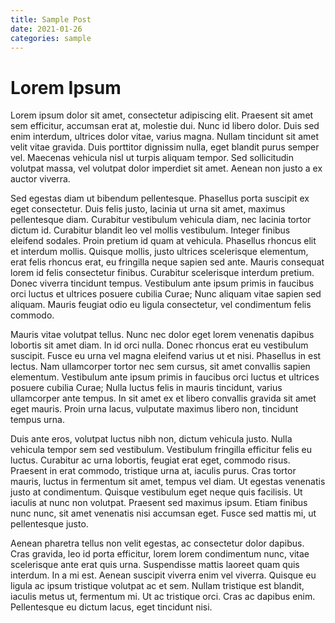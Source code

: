 ```yaml
---
title: Sample Post
date: 2021-01-26
categories: sample
---
```


# Lorem Ipsum
Lorem ipsum dolor sit amet, consectetur adipiscing elit. Praesent sit amet sem efficitur, accumsan erat at, molestie dui. Nunc id libero dolor. Duis sed enim interdum, ultrices dolor vitae, varius magna. Nullam tincidunt sit amet velit vitae gravida. Duis porttitor dignissim nulla, eget blandit purus semper vel. Maecenas vehicula nisl ut turpis aliquam tempor. Sed sollicitudin volutpat massa, vel volutpat dolor imperdiet sit amet. Aenean non justo a ex auctor viverra.

Sed egestas diam ut bibendum pellentesque. Phasellus porta suscipit ex eget consectetur. Duis felis justo, lacinia ut urna sit amet, maximus pellentesque diam. Curabitur vestibulum vehicula diam, nec lacinia tortor dictum id. Curabitur blandit leo vel mollis vestibulum. Integer finibus eleifend sodales. Proin pretium id quam at vehicula. Phasellus rhoncus elit et interdum mollis. Quisque mollis, justo ultrices scelerisque elementum, erat felis rhoncus erat, eu fringilla neque sapien sed ante. Mauris consequat lorem id felis consectetur finibus. Curabitur scelerisque interdum pretium. Donec viverra tincidunt tempus. Vestibulum ante ipsum primis in faucibus orci luctus et ultrices posuere cubilia Curae; Nunc aliquam vitae sapien sed aliquam. Mauris feugiat odio eu ligula consectetur, vel condimentum felis commodo.

Mauris vitae volutpat tellus. Nunc nec dolor eget lorem venenatis dapibus lobortis sit amet diam. In id orci nulla. Donec rhoncus erat eu vestibulum suscipit. Fusce eu urna vel magna eleifend varius ut et nisi. Phasellus in est lectus. Nam ullamcorper tortor nec sem cursus, sit amet convallis sapien elementum. Vestibulum ante ipsum primis in faucibus orci luctus et ultrices posuere cubilia Curae; Nulla luctus felis in mauris tincidunt, varius ullamcorper ante tempus. In sit amet ex et libero convallis gravida sit amet eget mauris. Proin urna lacus, vulputate maximus libero non, tincidunt tempus urna.

Duis ante eros, volutpat luctus nibh non, dictum vehicula justo. Nulla vehicula tempor sem sed vestibulum. Vestibulum fringilla efficitur felis eu luctus. Curabitur ac urna lobortis, feugiat erat eget, commodo risus. Praesent in erat commodo, tristique urna at, iaculis purus. Cras tortor mauris, luctus in fermentum sit amet, tempus vel diam. Ut egestas venenatis justo at condimentum. Quisque vestibulum eget neque quis facilisis. Ut iaculis at nunc non volutpat. Praesent sed maximus ipsum. Etiam finibus nunc nunc, sit amet venenatis nisi accumsan eget. Fusce sed mattis mi, ut pellentesque justo.

Aenean pharetra tellus non velit egestas, ac consectetur dolor dapibus. Cras gravida, leo id porta efficitur, lorem lorem condimentum nunc, vitae scelerisque ante erat quis urna. Suspendisse mattis laoreet quam quis interdum. In a mi est. Aenean suscipit viverra enim vel viverra. Quisque eu ligula ac ipsum tristique volutpat ac et sem. Nullam tristique est blandit, iaculis metus ut, fermentum mi. Ut ac tristique orci. Cras ac dapibus enim. Pellentesque eu dictum lacus, eget tincidunt nisi.
